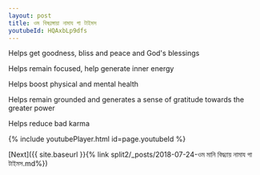 ```yaml
---
layout: post
title: ওম বিষণ্ণঙ্গায়া নামায গা টাইমস
youtubeId: HQAxbLp9dfs
---
```

 
 
Helps get goodness, bliss and peace and God's blessings
 
Helps remain focused, help generate inner energy 
 
Helps boost physical and mental health 
 
Helps remain grounded and generates a sense of gratitude towards the greater power 
 
Helps reduce bad karma
 
 
 
 


{% include youtubePlayer.html id=page.youtubeId %}
 
[Next]({{ site.baseurl }}{% link  split2/_posts/2018-07-24-ওম মানি বিদ্ধ্যায় নামায গা টাইমস.md%})
 
